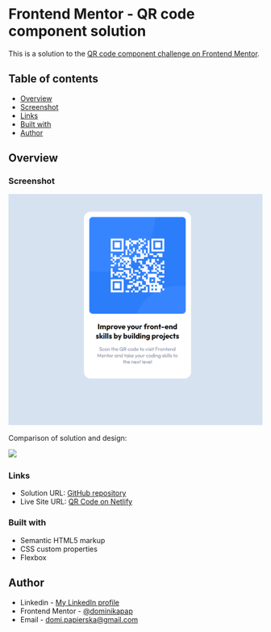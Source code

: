 # Frontend Mentor - QR code component solution

This is a solution to the [QR code component challenge on Frontend Mentor](https://www.frontendmentor.io/challenges/qr-code-component-iux_sIO_H). 

## Table of contents

- [Overview](#overview)
- [Screenshot](#screenshot)
- [Links](#links)
- [Built with](#built-with)
- [Author](#author)


## Overview

### Screenshot

![](/images/qr_challenge_screenshot.PNG)

Comparison of solution and design:

![](/solution-vs-design.PNG)


### Links

- Solution URL: [GitHub repository](https://github.com/dominikapap/QR_code_challenge)
- Live Site URL: [QR Code on Netlify](https://qr-code-challenge-domipap.netlify.app/)

### Built with

- Semantic HTML5 markup
- CSS custom properties
- Flexbox


## Author

- Linkedin - [My LinkedIn profile](https://www.linkedin.com/in/dominika-papierska-1ba09311a/)
- Frontend Mentor - [@dominikapap](https://www.frontendmentor.io/profile/yourusername)
- Email - domi.papierska@gmail.com
